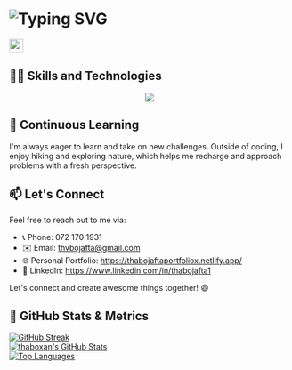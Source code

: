 # ![Typing SVG](https://readme-typing-svg.demolab.com?font=Fira+Code&pause=1000&random=false&width=435&lines=My+name+is+Thabo+Jafta;%3CEat%2C+Sleep%2C+Code%2F%3E...+Repeat;Aspiring+Software+Developer)

<img src="https://media.giphy.com/media/hvRJCLFzcasrR4ia7z/giphy.gif" width="25px">



## 👨‍💻 Skills and Technologies

<p align="center">
  <a href="https://skillicons.dev">
    <img src="https://skillicons.dev/icons?i=aws,javascript,html,css,react,java,python,django,figma&theme=light" />
  </a>
</p>

## 🌱 Continuous Learning

I'm always eager to learn and take on new challenges. Outside of coding, I enjoy hiking and exploring nature, which helps me recharge and approach problems with a fresh perspective.

## 📫 Let's Connect

Feel free to reach out to me via:

- 📞 Phone: 072 170 1931
- ✉️ Email: thvbojafta@gmail.com
- 🌐 Personal Portfolio: https://thabojaftaportfoliox.netlify.app/
- 💼 LinkedIn: https://www.linkedin.com/in/thabojafta1

Let's connect and create awesome things together! 😄

## 🚀 GitHub Stats & Metrics  

[![GitHub Streak](https://streak-stats.demolab.com?user=thaboxan&theme=dark&hide_border=true)](https://git.io/streak-stats)  
[![thaboxan's GitHub Stats](https://github-readme-stats.vercel.app/api?username=thaboxan&show_icons=true&theme=radical&hide_title=true)](https://github.com/thaboxan)  
[![Top Languages](https://github-readme-stats.vercel.app/api/top-langs/?username=thaboxan&layout=compact&theme=vision-friendly-dark)](https://github.com/thaboxan)



